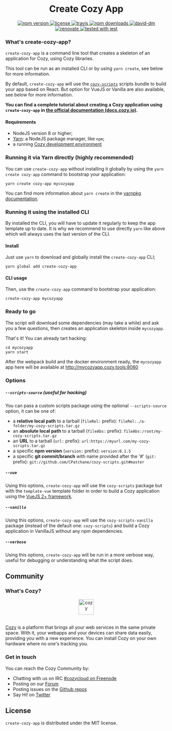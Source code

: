 <h1 align="center">Create Cozy App</h1>

<div align="center">
  <a href="https://www.npmjs.com/package/create-cozy-app">
    <img src="https://img.shields.io/npm/v/create-cozy-app.svg" alt="npm version" />
  </a>
  <a href="https://github.com/CPatchane/create-cozy-app/blob/master/packages/create-cozy-app/LICENSE">
    <img src="https://img.shields.io/npm/l/create-cozy-app.svg" alt="license" />
  </a>
  <a href="https://travis-ci.org/CPatchane/create-cozy-app">
    <img src="https://img.shields.io/travis/CPatchane/create-cozy-app.svg" alt="travis" />
  </a>
  <a href="https://npmcharts.com/compare/create-cozy-app">
    <img src="https://img.shields.io/npm/dm/create-cozy-app.svg" alt="npm downloads" />
  </a>
  <a href="https://david-dm.org/cpatchane/create-cozy-app?path=packages/create-cozy-app">
    <img src="https://david-dm.org/cpatchane/create-cozy-app/status.svg?path=packages/create-cozy-app" alt="david-dm" />
  </a>
  <a href="https://renovateapp.com/">
    <img src="https://img.shields.io/badge/renovate-enabled-brightgreen.svg" alt="renovate" />
  </a>
  <a href="https://github.com/facebook/jest">
    <img src="https://img.shields.io/badge/tested_with-jest-99424f.svg" alt="tested with jest" />
  </a>
</div>

### What's create-cozy-app?

`create-cozy-app` is a command line tool that creates a skeleton of an application for Cozy, using Cozy libraries.

This tool can be run as an installed CLI or by using `yarn create`, see below for more information.

By default, `create-cozy-app` will use the [`cozy-scripts`](https://github.com/CPatchane/create-cozy-app/tree/master/packages/cozy-scripts) scripts bundle to build your app based on React. But option for VueJS or Vanilla are also available, see below for more information.

__You can find a complete tutorial about creating a Cozy application using `create-cozy-app` in [the official documentation (docs.cozy.io)](https://docs.cozy.io/en/tutorials/app/).__

#### Requirements

 - NodeJS version 8 or higher;
 - [Yarn](https://yarnpkg.com): a NodeJS package manager, like `npm`;
 - a running [Cozy development environment](https://docs.cozy.io/en/dev/app/#install-the-development-environment)


### Running it via Yarn directly (highly recommended)

You can use `create-cozy-app` without installing it globally by using the `yarn create cozy-app` command to bootstrap your application:

```
yarn create cozy-app mycozyapp
```

You can find more information about `yarn create` in the [yarnpkg documentation](https://yarnpkg.com/lang/en/docs/cli/create/).

### Running it using the installed CLI

By installed the CLI, you will have to update it regularly to keep the app template up to date. It is why we recommend to use directly `yarn` like above which will always uses the last version of the CLI.

#### Install

Just use `yarn` to download and globally install the `create-cozy-app` CLI;

```
yarn global add create-cozy-app
```

#### CLI usage

Then, use the `create-cozy-app` command to bootstrap your application:

```
create-cozy-app mycozyapp
```

### Ready to go

The script will download some dependencies (may take a while) and ask you a few questions, then creates an application skeleton inside `mycozyapp`.

That's it! You can already tart hacking:

```
cd mycozyapp
yarn start
```

After the webpack build and the docker environment ready, the `mycozyapp` app here will be available at http://mycozyapp.cozy.tools:8080

### Options

##### `--scripts-source` (useful for hacking)

You can pass a custom scripts package using the optional `--scripts-source` option, it can be one of:

- a __relative local path__ to a tarball (`fileRel:` prefix): `fileRel:./a-folder/my-cozy-scripts.tar.gz`
- an __absolute local path__ to a tarball (`fileAbs:` prefix): `fileAbs:/root/my-cozy-scripts.tar.gz`
- an __URL__ to a tarball (`url:` prefix): `url:https://myurl.com/my-cozy-scripts.tar.gz`
- a specific __npm version__ (`version:` prefix): `version:0.1.5`
- a specific __git commit/branch__ with name provided after the '#' (`git:` prefix): `git://github.com/CPatchane/cozy-scripts.git#master`

##### `--vue`

Using this options, `create-cozy-app` will use the `cozy-scripts` package but with the `template-vue` template folder in order to build a Cozy application using the [VueJS 2+ framework](https://vuejs.org).

##### `--vanilla`

Using this options, `create-cozy-app` will use the `cozy-scripts-vanilla` package (instead of the default one: `cozy-scripts`) and build a Cozy application in VanillaJS without any npm dependencies.

##### `--verbose`

Using this options, `create-cozy-app` will be run in a more verbose way, useful for debugging or understanding what the script does.


## Community

### What's Cozy?

<div align="center">
  <a href="https://cozy.io">
    <img src="https://cdn.rawgit.com/cozy/cozy-site/master/src/images/cozy-logo-name-horizontal-blue.svg" alt="cozy" height="48" />
  </a>
 </div>
 </br>

[Cozy] is a platform that brings all your web services in the same private space.  With it, your webapps and your devices can share data easily, providing you with a new experience. You can install Cozy on your own hardware where no one's tracking you.

### Get in touch

You can reach the Cozy Community by:

- Chatting with us on IRC [#cozycloud on Freenode][freenode]
- Posting on our [Forum][forum]
- Posting issues on the [Github repos][github]
- Say Hi! on [Twitter][twitter]

## License

`create-cozy-app` is distributed under the MIT license.


[cozy]: https://cozy.io "Cozy Cloud"
[freenode]: http://webchat.freenode.net/?randomnick=1&channels=%23cozycloud&uio=d4
[forum]: https://forum.cozy.io/
[github]: https://github.com/cozy/
[twitter]: https://twitter.com/cozycloud
